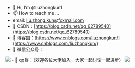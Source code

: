 - 👋 Hi, I’m @liuzhongkun1
- 📫 How to reach me ...
-    email: liu.zhong.kun@foxmail.com
- 👀 CSDN：[https://blog.csdn.net/qq_62789540](https://blog.csdn.net/qq_62789540)
- 🌱 博客园：[https://www.cnblogs.com/liuzhongkun/](https://www.cnblogs.com/liuzhongkun/)
- 💞️ 微信公众号：
<img src="https://images.cnblogs.com/cnblogs_com/blogs/722174/galleries/2196039/o_220802144027_qrcode_for_gh_1391a1aa86f2_430.jpg">
- 🌱 qq群：（欢迎各位大佬加入，大家一起讨论一起进步）
<img src="https://images.cnblogs.com/cnblogs_com/blogs/722174/galleries/2196039/o_220909104333_1.png">

